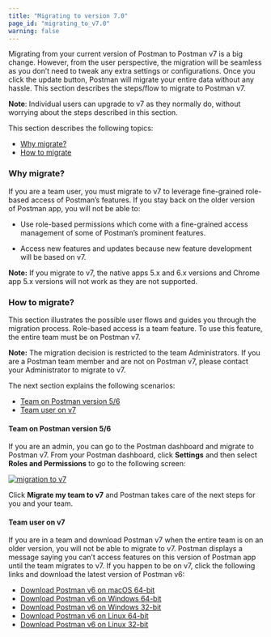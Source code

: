 ```yaml
---
title: "Migrating to version 7.0"
page_id: "migrating_to_v7.0"
warning: false
---
```


Migrating from your current version of Postman to Postman v7 is a big change. However, from the user perspective, the migration will be seamless as you don’t need to tweak any extra settings or configurations. Once you click the update button, Postman will migrate your entire data without any hassle. This section describes the steps/flow to migrate to Postman v7. 

**Note**: Individual users can upgrade to v7 as they normally do, without worrying about the steps described in this section.

This section describes the following topics:

* [Why migrate?](#why-migrate)
* [How to migrate](#how-to-migrate)

### Why migrate?

If you are a team user, you must migrate to v7 to leverage fine-grained role-based access of Postman’s features. If you stay back on the older version of Postman app, you will not be able to: 

* Use role-based permissions which come with a fine-grained access management of some of Postman’s prominent features.

* Access new features and updates because new feature development will be based on v7.

**Note:** If you migrate to v7, the native apps 5.x and 6.x versions and Chrome app 5.x versions will not work as they are not supported.

### How to migrate?

This section illustrates the possible user flows and guides you through the migration process. Role-based access is a team feature. To use this feature, the entire team must be on Postman v7. 

**Note:** The migration decision is restricted to the team Administrators. If you are a Postman team member and are not on Postman v7, please contact your Administrator to migrate to v7.   

The next section explains the following scenarios:

* [Team on Postman version 5/6](#team-on-postman-version-5/6) 
* [Team user on v7](#team-user-on-v7)

#### Team on Postman version 5/6

If you are an admin, you can go to the Postman dashboard and migrate to Postman v7. From your Postman dashboard, click **Settings** and then select **Roles and Permissions** to go to the following screen:

[![migration to v7](https://s3.amazonaws.com/postman-static-getpostman-com/postman-docs/Migrate2.png)](https://s3.amazonaws.com/postman-static-getpostman-com/postman-docs/Migrate2.png)

Click **Migrate my team to v7** and Postman takes care of the next steps for you and your team. 

#### Team user on v7

If you are in a team and download Postman v7 when the entire team is on an older version, you will not be able to migrate to v7. Postman displays a message saying you can’t access features on this version of Postman app until the team migrates to v7. If you happen to be on v7, click the following links and download the latest version of Postman v6:

* [Download Postman v6 on macOS 64-bit](https://go.pstmn.io/dl-macos64-v6-latest) 
* [Download Postman v6 on Windows 64-bit](https://go.pstmn.io/dl-win64-v6-latest)
* [Download Postman v6 on Windows 32-bit](https://go.pstmn.io/dl-win32-v6-latest)
* [Download Postman v6 on Linux 64-bit](https://go.pstmn.io/dl-linux64-v6-latest) 
* [Download Postman v6 on Linux 32-bit](https://go.pstmn.io/dl-linux32-v6-latest) 




